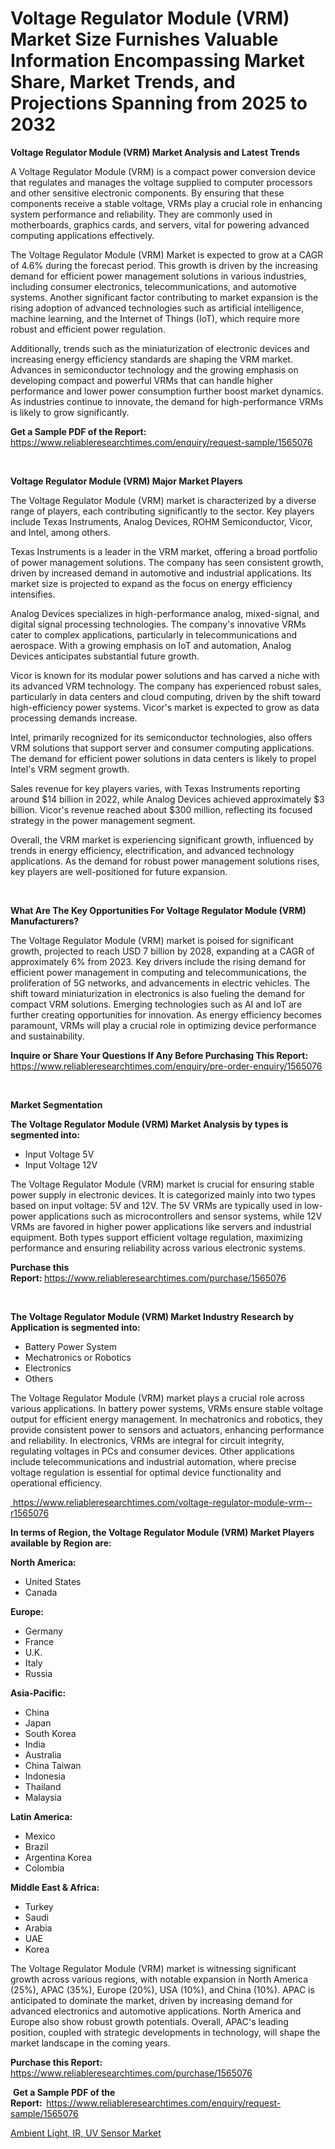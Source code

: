 <p><h1>Voltage Regulator Module (VRM) Market Size Furnishes Valuable Information Encompassing Market Share, Market Trends, and Projections Spanning from 2025 to 2032</h1></p><p><strong>Voltage Regulator Module (VRM) Market Analysis and Latest Trends</strong></p>
<p><p>A Voltage Regulator Module (VRM) is a compact power conversion device that regulates and manages the voltage supplied to computer processors and other sensitive electronic components. By ensuring that these components receive a stable voltage, VRMs play a crucial role in enhancing system performance and reliability. They are commonly used in motherboards, graphics cards, and servers, vital for powering advanced computing applications effectively.</p><p>The Voltage Regulator Module (VRM) Market is expected to grow at a CAGR of 4.6% during the forecast period. This growth is driven by the increasing demand for efficient power management solutions in various industries, including consumer electronics, telecommunications, and automotive systems. Another significant factor contributing to market expansion is the rising adoption of advanced technologies such as artificial intelligence, machine learning, and the Internet of Things (IoT), which require more robust and efficient power regulation.</p><p>Additionally, trends such as the miniaturization of electronic devices and increasing energy efficiency standards are shaping the VRM market. Advances in semiconductor technology and the growing emphasis on developing compact and powerful VRMs that can handle higher performance and lower power consumption further boost market dynamics. As industries continue to innovate, the demand for high-performance VRMs is likely to grow significantly.</p></p>
<p><strong>Get a Sample PDF of the Report:&nbsp;</strong> <a href="https://www.reliableresearchtimes.com/enquiry/request-sample/1565076?utm_campaign=2177&utm_medium=2&utm_source=Github&utm_content=ia&utm_term=12022025&utm_id=voltage-regulator-module-vrm">https://www.reliableresearchtimes.com/enquiry/request-sample/1565076</a></p>
<p>&nbsp;</p>
<p><strong>Voltage Regulator Module (VRM) Major Market Players</strong></p>
<p><p>The Voltage Regulator Module (VRM) market is characterized by a diverse range of players, each contributing significantly to the sector. Key players include Texas Instruments, Analog Devices, ROHM Semiconductor, Vicor, and Intel, among others.</p><p>Texas Instruments is a leader in the VRM market, offering a broad portfolio of power management solutions. The company has seen consistent growth, driven by increased demand in automotive and industrial applications. Its market size is projected to expand as the focus on energy efficiency intensifies.</p><p>Analog Devices specializes in high-performance analog, mixed-signal, and digital signal processing technologies. The company's innovative VRMs cater to complex applications, particularly in telecommunications and aerospace. With a growing emphasis on IoT and automation, Analog Devices anticipates substantial future growth.</p><p>Vicor is known for its modular power solutions and has carved a niche with its advanced VRM technology. The company has experienced robust sales, particularly in data centers and cloud computing, driven by the shift toward high-efficiency power systems. Vicor's market is expected to grow as data processing demands increase.</p><p>Intel, primarily recognized for its semiconductor technologies, also offers VRM solutions that support server and consumer computing applications. The demand for efficient power solutions in data centers is likely to propel Intel's VRM segment growth.</p><p>Sales revenue for key players varies, with Texas Instruments reporting around $14 billion in 2022, while Analog Devices achieved approximately $3 billion. Vicor's revenue reached about $300 million, reflecting its focused strategy in the power management segment.</p><p>Overall, the VRM market is experiencing significant growth, influenced by trends in energy efficiency, electrification, and advanced technology applications. As the demand for robust power management solutions rises, key players are well-positioned for future expansion.</p></p>
<p>&nbsp;</p>
<p><strong>What Are The Key Opportunities For Voltage Regulator Module (VRM) Manufacturers?</strong></p>
<p><p>The Voltage Regulator Module (VRM) market is poised for significant growth, projected to reach USD 7 billion by 2028, expanding at a CAGR of approximately 6% from 2023. Key drivers include the rising demand for efficient power management in computing and telecommunications, the proliferation of 5G networks, and advancements in electric vehicles. The shift toward miniaturization in electronics is also fueling the demand for compact VRM solutions. Emerging technologies such as AI and IoT are further creating opportunities for innovation. As energy efficiency becomes paramount, VRMs will play a crucial role in optimizing device performance and sustainability.</p></p>
<p><strong>Inquire or Share Your Questions If Any Before Purchasing This Report:</strong> <a href="https://www.reliableresearchtimes.com/enquiry/pre-order-enquiry/1565076?utm_campaign=2177&utm_medium=2&utm_source=Github&utm_content=ia&utm_term=12022025&utm_id=voltage-regulator-module-vrm">https://www.reliableresearchtimes.com/enquiry/pre-order-enquiry/1565076</a></p>
<p>&nbsp;</p>
<p><strong>Market Segmentation</strong></p>
<p><strong>The Voltage Regulator Module (VRM) Market Analysis by types is segmented into:</strong></p>
<p><ul><li>Input Voltage 5V</li><li>Input Voltage 12V</li></ul></p>
<p><p>The Voltage Regulator Module (VRM) market is crucial for ensuring stable power supply in electronic devices. It is categorized mainly into two types based on input voltage: 5V and 12V. The 5V VRMs are typically used in low-power applications such as microcontrollers and sensor systems, while 12V VRMs are favored in higher power applications like servers and industrial equipment. Both types support efficient voltage regulation, maximizing performance and ensuring reliability across various electronic systems.</p></p>
<p><strong>Purchase this Report:&nbsp;</strong><a href="https://www.reliableresearchtimes.com/purchase/1565076?utm_campaign=2177&utm_medium=2&utm_source=Github&utm_content=ia&utm_term=12022025&utm_id=voltage-regulator-module-vrm">https://www.reliableresearchtimes.com/purchase/1565076</a></p>
<p>&nbsp;</p>
<p><strong>The Voltage Regulator Module (VRM) Market Industry Research by Application is segmented into:</strong></p>
<p><ul><li>Battery Power System</li><li>Mechatronics or Robotics</li><li>Electronics</li><li>Others</li></ul></p>
<p><p>The Voltage Regulator Module (VRM) market plays a crucial role across various applications. In battery power systems, VRMs ensure stable voltage output for efficient energy management. In mechatronics and robotics, they provide consistent power to sensors and actuators, enhancing performance and reliability. In electronics, VRMs are integral for circuit integrity, regulating voltages in PCs and consumer devices. Other applications include telecommunications and industrial automation, where precise voltage regulation is essential for optimal device functionality and operational efficiency.</p></p>
<p><a href="https://www.reliableresearchtimes.com/voltage-regulator-module-vrm--r1565076?utm_campaign=2177&utm_medium=2&utm_source=Github&utm_content=ia&utm_term=12022025&utm_id=voltage-regulator-module-vrm">&nbsp;https://www.reliableresearchtimes.com/voltage-regulator-module-vrm--r1565076</a></p>
<p><strong>In terms of Region, the Voltage Regulator Module (VRM) Market Players available by Region are:</strong></p>
<p>
    <p> <strong> North America: </strong>
        <ul>
            <li>United States</li>
            <li>Canada</li>
        </ul>
        </p> 
    <p> <strong> Europe: </strong>
        <ul>
            <li>Germany</li>
            <li>France</li>
            <li>U.K.</li>
            <li>Italy</li>
            <li>Russia</li>
        </ul>
        </p> 
    <p> <strong> Asia-Pacific: </strong>
        <ul>
            <li>China</li>
            <li>Japan</li>
            <li>South Korea</li>
            <li>India</li>
            <li>Australia</li>
            <li>China Taiwan</li>
            <li>Indonesia</li>
            <li>Thailand</li>
            <li>Malaysia</li>
        </ul>
        </p> 
    <p> <strong> Latin America: </strong>
        <ul>
            <li>Mexico</li>
            <li>Brazil</li>
            <li>Argentina Korea</li>
            <li>Colombia</li>
        </ul>
        </p> 
    <p> <strong> Middle East & Africa: </strong>
        <ul>
            <li>Turkey</li>
            <li>Saudi</li>
            <li>Arabia</li>
            <li>UAE</li>
            <li>Korea</li>
        </ul>
    </p>
    </p>
<p><p>The Voltage Regulator Module (VRM) market is witnessing significant growth across various regions, with notable expansion in North America (25%), APAC (35%), Europe (20%), USA (10%), and China (10%). APAC is anticipated to dominate the market, driven by increasing demand for advanced electronics and automotive applications. North America and Europe also show robust growth potentials. Overall, APAC's leading position, coupled with strategic developments in technology, will shape the market landscape in the coming years.</p></p>
<p><strong>Purchase this Report: </strong><a href="https://www.reliableresearchtimes.com/purchase/1565076?utm_campaign=2177&utm_medium=2&utm_source=Github&utm_content=ia&utm_term=12022025&utm_id=voltage-regulator-module-vrm">https://www.reliableresearchtimes.com/purchase/1565076</a></p>
<p>&nbsp;<strong>Get a Sample PDF of the Report:&nbsp;&nbsp;</strong><a href="https://www.reliableresearchtimes.com/enquiry/request-sample/1565076?utm_campaign=2177&utm_medium=2&utm_source=Github&utm_content=ia&utm_term=12022025&utm_id=voltage-regulator-module-vrm">https://www.reliableresearchtimes.com/enquiry/request-sample/1565076</a></p>
<p><strong></strong></p>
<p><p><a href="https://github.com/LilianFaulkner65/Market-Research-Report-List-1/blob/main/ambient-light-ir-uv-sensor-market.md?utm_campaign=2177&utm_medium=2&utm_source=Github&utm_content=ia&utm_term=12022025&utm_id=voltage-regulator-module-vrm">Ambient Light, IR, UV Sensor Market</a></p></p>